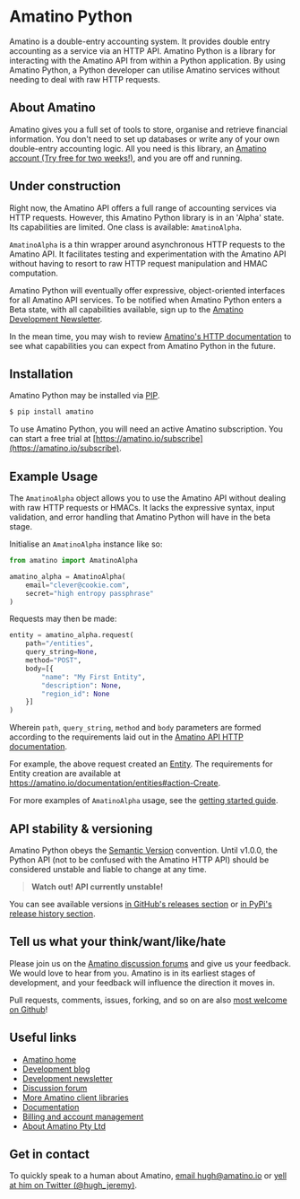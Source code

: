 # Amatino Python

Amatino is a double-entry accounting system. It provides double entry accounting as a service via an HTTP API. Amatino Python is a library for interacting with the Amatino API from within a Python application. By using Amatino Python, a Python developer can utilise Amatino services without needing to deal with raw HTTP requests.

## About Amatino

Amatino gives you a full set of tools to store, organise and retrieve financial information. You don't need to set up databases or write any of your own double-entry accounting logic. All you need is this library, an [Amatino account (Try free for two weeks!)](https://amatino.io/subscribe), and you are off and running.

## Under construction

Right now, the Amatino API offers a full range of accounting services via HTTP requests. However, this Amatino Python library is in an 'Alpha' state. Its capabilities are limited. One class is available: `AmatinoAlpha`.

`AmatinoAlpha` is a thin wrapper around asynchronous HTTP requests to the Amatino API. It facilitates testing and experimentation with the Amatino API without having to resort to raw HTTP request manipulation and HMAC computation.

Amatino Python will eventually offer expressive, object-oriented interfaces for all Amatino API services. To be notified when Amatino Python enters a Beta state, with all capabilities available, sign up to the [Amatino Development Newsletter](https://amatino.io/newsletter).

In the mean time, you may wish to review [Amatino's HTTP documentation](https://amatino.io/documentation) to see what capabilities you can expect from Amatino Python in the future.

## Installation

Amatino Python may be installed via [PIP](https://pypi.org/project/amatino/).

````bash
$ pip install amatino
````

To use Amatino Python, you will need an active Amatino subscription. You can start a free trial at [https://amatino.io/subscribe](https://amatino.io/subscribe).

## Example Usage

The ````AmatinoAlpha```` object allows you to use the Amatino API without dealing with raw HTTP requests or HMACs. It lacks the expressive syntax, input validation, and error handling that Amatino Python will have in the beta stage.

Initialise an  `AmatinoAlpha` instance like so:

````Python
from amatino import AmatinoAlpha

amatino_alpha = AmatinoAlpha(
    email="clever@cookie.com",
    secret="high entropy passphrase"
)
````

Requests may then be made:

````Python
entity = amatino_alpha.request(
    path="/entities",
    query_string=None,
    method="POST",
    body=[{
        "name": "My First Entity",
        "description": None,
        "region_id": None
    }]
)
````

Wherein `path`, `query_string`, `method` and `body` parameters are formed according to the requirements laid out in the [Amatino API HTTP documentation](https://amatino.io/documentation).

For example, the above request created an [Entity](https://amatino.io/documentation/entities). The requirements for Entity creation are available at https://amatino.io/documentation/entities#action-Create.

For more examples of `AmatinoAlpha` usage, see the [getting started guide](https://amatino.io/articles/getting-started).

## API stability & versioning


Amatino Python obeys the [Semantic Version](https://semver.org) convention. Until v1.0.0, the Python API (not to be confused with the Amatino HTTP API) should be considered unstable and liable to change at any time.

>**Watch out! API currently unstable!**

You can see available versions [in GitHub's releases section](https://github.com/amatino-code/amatino-python/releases) or [in PyPi's release history section](https://pypi.org/project/amatino/#history).

## Tell us what your think/want/like/hate

Please join us on the [Amatino discussion forums](https://amatino.io/discussion) and give us your feedback. We would love to hear from you. Amatino is in its earliest stages of development, and your feedback will influence the direction it moves in.

Pull requests, comments, issues, forking, and so on are also [most welcome on Github](https://github.com/amatino-code/amatino-python)!

## Useful links

 - [Amatino home](https://amatino.io)
 - [Development blog](https://amatino.io/blog)
 - [Development newsletter](https://amatino.io/newsletter)
 - [Discussion forum](https://amatino.io/discussion) 
 - [More Amatino client libraries](https://github.com/amatino-code)
 - [Documentation](https://amatino.io/documentation)
 - [Billing and account management](https://amatino.io/billing)
 - [About Amatino Pty Ltd](https://amatino.io/about)

## Get in contact

To quickly speak to a human about Amatino, [email hugh@amatino.io](mailto:hugh@amatino.io) or [yell at him on Twitter (@hugh_jeremy)](https://twitter.com/hugh_jeremy).
